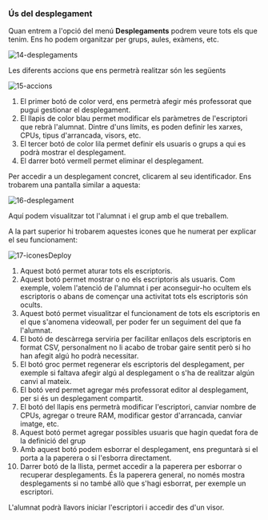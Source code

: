 ### Ús del desplegament

Quan entrem a l'opció del menú **Desplegaments** podrem veure tots els que tenim. Ens ho podem organitzar per grups, aules, exàmens, etc.

![14-desplegaments](https://github.com/user-attachments/assets/bb9db626-c72b-4a07-95bd-4ca17325ae83)

Les diferents accions que ens permetrà realitzar són les següents

![15-accions](https://github.com/user-attachments/assets/172d59c0-afb4-4a28-95a9-ffa6f99411ed)

1. El primer botó de color verd, ens permetrà afegir més professorat que pugui gestionar el desplegament.
2. El llapis de color blau permet modificar els paràmetres de l'escriptori que rebrà l'alumnat. Dintre d'uns límits, es poden definir les xarxes, CPUs, tipus d'arrancada, visors, etc.
3. El tercer botó de color lila permet definir els usuaris o grups a qui es podrà mostrar el desplegament.
4. El darrer botó vermell permet eliminar el desplegament.

Per accedir a un desplegament concret, clicarem al seu identificador. Ens trobarem una pantalla similar a aquesta:

![16-desplegament](https://github.com/user-attachments/assets/3ed30eb1-5c0f-4ae2-9d26-5130d199b44b)

Aquí podem visualitzar tot l'alumnat i el grup amb el que treballem.

A la part superior hi trobarem aquestes icones que he numerat per explicar el seu funcionament:

![17-iconesDeploy](https://github.com/user-attachments/assets/8ce4d9b4-89e3-406e-b7f4-5399ab01d2d6)

1. Aquest botó permet aturar tots els escriptoris.
2. Aquest botó permet mostrar o no els escriptoris als usuaris. Com exemple, volem l'atenció de l'alumnat i per aconseguir-ho ocultem els escriptoris o abans de començar una activitat tots els escriptoris són ocults.
3. Aquest botó permet visualitzar el funcionament de tots els escriptoris en el que s'anomena videowall, per poder fer un seguiment del que fa l'alumnat.
4. El botó de descàrrega serviria per facilitar enllaços dels escriptoris en format CSV, personalment no li acabo de trobar gaire sentit però si ho han afegit algú ho podrà necessitar.
5. El botó groc permet regenerar els escriptoris del desplegament, per exemple si faltava afegir algú al desplegament o s'ha de realitzar algún canvi al mateix.
6. El botó verd permet agregar més professorat editor al desplegament, per si és un desplegament compartit.
7. El botó del llapis ens permetrà modificar l'escriptori, canviar nombre de CPUs, agregar o treure RAM, modificar gestor d'arrancada, canviar imatge, etc.
8. Aquest botó permet agregar possibles usuaris que hagin quedat fora de la definició del grup
9. Amb aquest botó podem esborrar el desplegament, ens preguntarà si el porta a la paperera o si l'esborra directament.
10. Darrer botó de la llista, permet accedir a la paperera per esborrar o recuperar desplegaments. És la paperera general, no només mostra desplegaments si no també allò que s'hagi esborrat, per exemple un escriptori.

L'alumnat podrà llavors iniciar l'escriptori i accedir des d'un visor.
